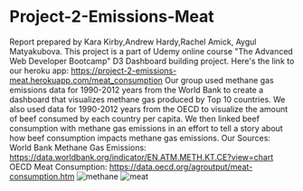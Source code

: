 # Project-2-Emissions-Meat
Report prepared by Kara Kirby,Andrew Hardy,Rachel Amick, Aygul Matyakubova.
This project is a part of Udemy online course "The Advanced Web Developer Bootcamp" D3 Dashboard building project.
Here's the link to our heroku app: https://project-2-emissions-meat.herokuapp.com/meat_consumption
Our group used methane gas emissions data for 1990-2012 years from the World Bank to create a dashboard that visualizes methane gas produced by Top 10 countries.  We also used data for 1990-2012 years from the OECD to visualize the amount of beef consumed by each country per capita.  We then linked beef consumption with methane gas emissions in an effort to tell a story about how beef consumption impacts methane gas emissions. 
Our Sources: World Bank Methane Gas Emissions: https://data.worldbank.org/indicator/EN.ATM.METH.KT.CE?view=chart 
OECD Meat Consumption: https://data.oecd.org/agroutput/meat-consumption.htm 
![methane](https://github.com/silentstar29/Project-2-Emissions-Meat/blob/master/images/methane.PNG)
![meat](https://github.com/silentstar29/Project-2-Emissions-Meat/blob/master/images/meat.PNG)
